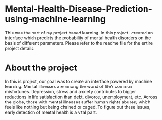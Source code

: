 # Mental-Health-Disease-Prediction-using-machine-learning
This was the part of my project based learning. In this project I created an interface which predicts the probability of  mental health disorders on the basis of  different parameters. Please refer to the readme file for the entire project details. 

# About the project 
In this is project, our goal was to create an interface powered by machine learning. Mental illnesses are among the worst of life’s common misfortunes.
Depression, stress and anxiety contributes to bigger reductions in life satisfaction than debt, divorce, unemployment, etc. 
Across the globe, those with mental illnesses suffer human rights abuses; which feels like nothing but being chained or caged. To figure out these issues, early detection of mental health is a vital part.

